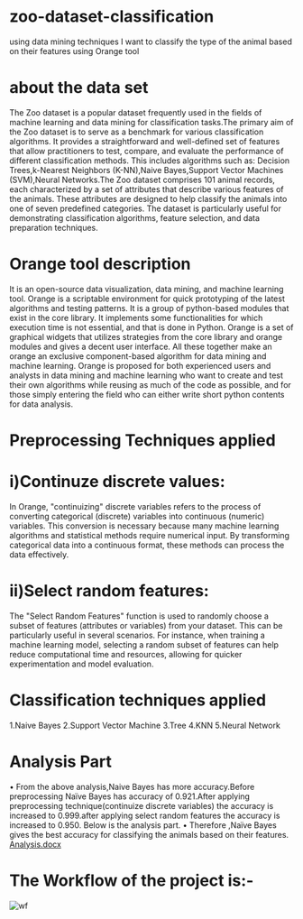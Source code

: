 # zoo-dataset-classification
using data mining techniques I want to classify the type of the animal based on their features using Orange tool

# about the data set
The Zoo dataset is a popular dataset frequently used in the fields of machine learning and 	data 	mining for classification tasks.The primary aim of the Zoo dataset is to serve as a benchmark for various classification 	algorithms. It provides a straightforward and well-defined set of features 	that allow practitioners to 	test, compare, and evaluate the performance of different classification methods. This includes 	algorithms such as: Decision Trees,k-Nearest Neighbors (K-NN),Naive Bayes,Support Vector 	Machines (SVM),Neural Networks.The Zoo 	dataset comprises 101 animal records, each 	characterized by a set of attributes that describe 	various features of the animals. These attributes are designed to help classify the animals into one of 	seven predefined categories. The dataset is particularly useful for demonstrating classification 	algorithms, feature selection, and data preparation techniques.

# Orange  tool description

It is an open-source data visualization, data mining, and machine learning tool. Orange is a 	scriptable  environment for quick prototyping of the latest algorithms and testing patterns. It is a group 	of python-based modules that exist in the core library. It implements some functionalities for which 	execution time is not essential, and that is done in Python.
Orange is a set of graphical widgets that utilizes strategies from the core library and orange modules and gives a decent user interface. All these together make an orange an exclusive component-based algorithm for data mining and machine learning. Orange is proposed for both experienced users and analysts in data mining and machine learning who want to create and test their own algorithms while reusing as much of the code as possible, and for those simply entering the field who can either write short python contents for data analysis.

# Preprocessing Techniques applied

# i)Continuze  discrete values: 
In Orange, "continuizing" discrete variables refers to the process of converting categorical (discrete) variables into continuous (numeric) variables. This conversion is necessary because many machine learning algorithms and statistical methods require numerical input. By transforming categorical data into a continuous format, these methods can process the data effectively. 
# ii)Select random features:
The "Select Random Features" function is used to randomly choose a subset of features (attributes or variables) from your dataset. This can be particularly useful in several scenarios. For instance, when training a machine learning model, selecting a random subset of features can help reduce computational time and resources, allowing for quicker experimentation and model evaluation. 

# Classification techniques applied
1.Naive Bayes
2.Support Vector Machine
3.Tree
4.KNN
5.Neural Network

# Analysis Part
•	From the above analysis,Naive Bayes has more accuracy.Before preprocessing Naïve Bayes has accuracy of 0.921.After applying preprocessing technique(continuize discrete variables) the accuracy is increased to 0.999.after applying select random features the accuracy is increased to 0.950.
Below is the analysis part.
•	Therefore ,Naïve Bayes gives the best accuracy for classifying the animals based on their features.
[Analysis.docx](https://github.com/user-attachments/files/16277631/Analysis.docx)

# The Workflow of the project is:-
![wf](https://github.com/user-attachments/assets/9c4b80e2-c564-4332-bc29-4148cce73509)



